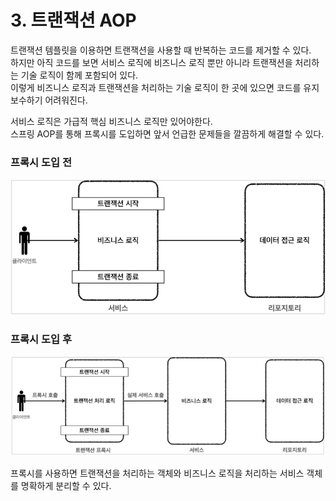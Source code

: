 # 3. 트랜잭션 AOP

트랜잭션 템플릿을 이용하면 트랜잭션을 사용할 때 반복하는 코드를 제거할 수 있다.  
하지만 아직 코드를 보면 서비스 로직에 비즈니스 로직 뿐만 아니라 트랜잭션을 처리하는 기술 로직이 함께 포함되어 있다.  
이렇게 비즈니스 로직과 트랜잭션을 처리하는 기술 로직이 한 곳에 있으면 코드를 유지보수하기 어려워진다.  

서비스 로직은 가급적 핵심 비즈니스 로직만 있어야한다.  
스프링 AOP를 통해 프록시를 도입하면 앞서 언급한 문제들을 깔끔하게 해결할 수 있다.

### 프록시 도입 전

![](img/transaction_07.PNG)

### 프록시 도입 후

![](img/transaction_08.PNG)

프록시를 사용하면 트랜잭션을 처리하는 객체와 비즈니스 로직을 처리하는 서비스 객체를 명확하게 분리할 수 있다.
